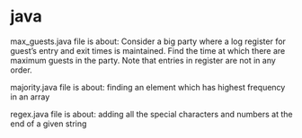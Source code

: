 # java
max_guests.java file is about: Consider a big party where a log register for guest’s entry and exit times is maintained. Find the time at which there are maximum guests in the party. Note that entries in register are not in any order.

majority.java file is about: finding an element which has highest frequency in an array

regex.java file is about: adding all the special characters and numbers at the end of a given string
